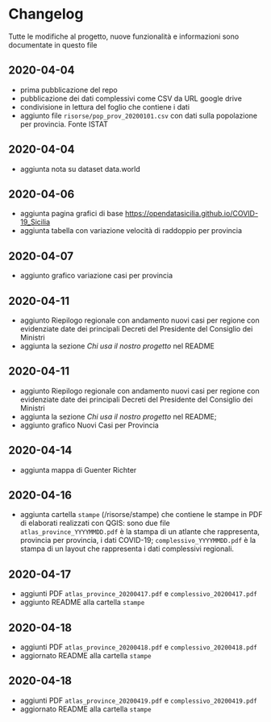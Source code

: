 # Changelog

Tutte le modifiche al progetto, nuove funzionalità e informazioni sono documentate in questo file

## 2020-04-04

- prima pubblicazione del repo
- pubblicazione dei dati complessivi come CSV da URL google drive
- condivisione in lettura del foglio che contiene i dati
- aggiunto file `risorse/pop_prov_20200101.csv` con dati sulla popolazione per provincia. Fonte ISTAT

## 2020-04-04

- aggiunta nota su dataset data.world

## 2020-04-06

- aggiunta pagina grafici di base <https://opendatasicilia.github.io/COVID-19_Sicilia>
- aggiunta tabella con variazione velocità di raddoppio per provincia

## 2020-04-07

- aggiunto grafico variazione casi per provincia

## 2020-04-11

- aggiunto Riepilogo regionale con andamento nuovi casi per regione con evidenziate date dei principali Decreti del Presidente del Consiglio dei Ministri
- aggiunta la sezione _Chi usa il nostro progetto_ nel README

## 2020-04-11

- aggiunto Riepilogo regionale con andamento nuovi casi per regione con evidenziate date dei principali Decreti del Presidente del Consiglio dei Ministri
- aggiunta la sezione _Chi usa il nostro progetto_ nel README;
- aggiunto grafico Nuovi Casi per Provincia

## 2020-04-14

- aggiunta mappa di Guenter Richter

## 2020-04-16

- aggiunta cartella `stampe` (/risorse/stampe) che contiene le stampe in PDF di elaborati realizzati con QGIS: sono due file `atlas_province_YYYYMMDD.pdf` è la stampa di un atlante che rappresenta, provincia per provincia, i dati COVID-19; `complessivo_YYYYMMDD.pdf` è la stampa di un layout che rappresenta i dati complessivi regionali.

## 2020-04-17

- aggiunti PDF `atlas_province_20200417.pdf` e `complessivo_20200417.pdf`
- aggiunto README alla cartella `stampe`

## 2020-04-18

- aggiunti PDF `atlas_province_20200418.pdf` e `complessivo_20200418.pdf`
- aggiornato README alla cartella `stampe`

## 2020-04-18

- aggiunti PDF `atlas_province_20200419.pdf` e `complessivo_20200419.pdf`
- aggiornato README alla cartella `stampe`